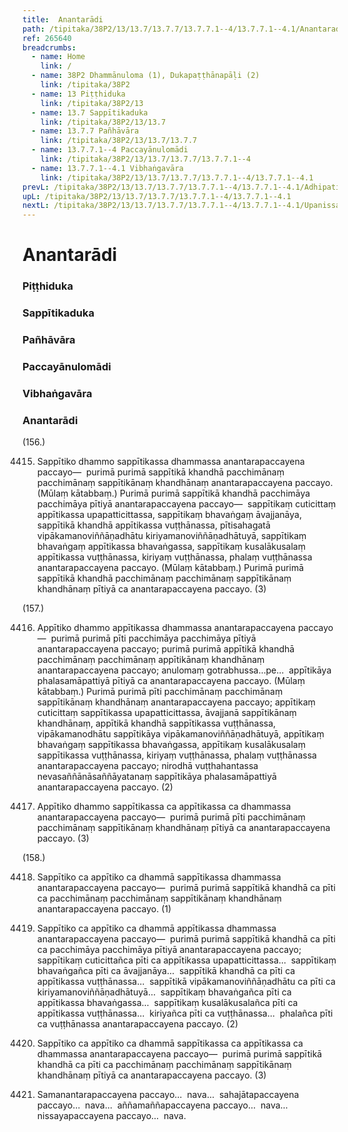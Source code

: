 ```yaml
---
title:  Anantarādi
path: /tipitaka/38P2/13/13.7/13.7.7/13.7.7.1--4/13.7.7.1--4.1/Anantaradi
ref: 265640
breadcrumbs:
  - name: Home
    link: /
  - name: 38P2 Dhammānuloma (1), Dukapaṭṭhānapāḷi (2)
    link: /tipitaka/38P2
  - name: 13 Piṭṭhiduka
    link: /tipitaka/38P2/13
  - name: 13.7 Sappītikaduka
    link: /tipitaka/38P2/13/13.7
  - name: 13.7.7 Pañhāvāra
    link: /tipitaka/38P2/13/13.7/13.7.7
  - name: 13.7.7.1--4 Paccayānulomādi
    link: /tipitaka/38P2/13/13.7/13.7.7/13.7.7.1--4
  - name: 13.7.7.1--4.1 Vibhaṅgavāra
    link: /tipitaka/38P2/13/13.7/13.7.7/13.7.7.1--4/13.7.7.1--4.1
prevL: /tipitaka/38P2/13/13.7/13.7.7/13.7.7.1--4/13.7.7.1--4.1/Adhipati
upL: /tipitaka/38P2/13/13.7/13.7.7/13.7.7.1--4/13.7.7.1--4.1
nextL: /tipitaka/38P2/13/13.7/13.7.7/13.7.7.1--4/13.7.7.1--4.1/Upanissaya
---
```


# Anantarādi

### Piṭṭhiduka

### Sappītikaduka

### Pañhāvāra

### Paccayānulomādi

### Vibhaṅgavāra

### Anantarādi

(156.)

4415. Sappītiko dhammo sappītikassa dhammassa anantarapaccayena paccayo—  purimā purimā sappītikā khandhā pacchimānaṃ pacchimānaṃ sappītikānaṃ khandhānaṃ anantarapaccayena paccayo. (Mūlaṃ kātabbaṃ.) Purimā purimā sappītikā khandhā pacchimāya pacchimāya pītiyā anantarapaccayena paccayo—  sappītikaṃ cuticittaṃ appītikassa upapatticittassa, sappītikaṃ bhavaṅgaṃ āvajjanāya, sappītikā khandhā appītikassa vuṭṭhānassa, pītisahagatā vipākamanoviññāṇadhātu kiriyamanoviññāṇadhātuyā, sappītikaṃ bhavaṅgaṃ appītikassa bhavaṅgassa, sappītikaṃ kusalākusalaṃ appītikassa vuṭṭhānassa, kiriyaṃ vuṭṭhānassa, phalaṃ vuṭṭhānassa anantarapaccayena paccayo. (Mūlaṃ kātabbaṃ.) Purimā purimā sappītikā khandhā pacchimānaṃ pacchimānaṃ sappītikānaṃ khandhānaṃ pītiyā ca anantarapaccayena paccayo. (3)

(157.)

4416. Appītiko dhammo appītikassa dhammassa anantarapaccayena paccayo—  purimā purimā pīti pacchimāya pacchimāya pītiyā anantarapaccayena paccayo; purimā purimā appītikā khandhā pacchimānaṃ pacchimānaṃ appītikānaṃ khandhānaṃ anantarapaccayena paccayo; anulomaṃ gotrabhussa…pe…  appītikāya phalasamāpattiyā pītiyā ca anantarapaccayena paccayo. (Mūlaṃ kātabbaṃ.) Purimā purimā pīti pacchimānaṃ pacchimānaṃ sappītikānaṃ khandhānaṃ anantarapaccayena paccayo; appītikaṃ cuticittaṃ sappītikassa upapatticittassa, āvajjanā sappītikānaṃ khandhānaṃ, appītikā khandhā sappītikassa vuṭṭhānassa, vipākamanodhātu sappītikāya vipākamanoviññāṇadhātuyā, appītikaṃ bhavaṅgaṃ sappītikassa bhavaṅgassa, appītikaṃ kusalākusalaṃ sappītikassa vuṭṭhānassa, kiriyaṃ vuṭṭhānassa, phalaṃ vuṭṭhānassa anantarapaccayena paccayo; nirodhā vuṭṭhahantassa nevasaññānāsaññāyatanaṃ sappītikāya phalasamāpattiyā anantarapaccayena paccayo. (2)

4417. Appītiko dhammo sappītikassa ca appītikassa ca dhammassa anantarapaccayena paccayo—  purimā purimā pīti pacchimānaṃ pacchimānaṃ sappītikānaṃ khandhānaṃ pītiyā ca anantarapaccayena paccayo. (3)

(158.)

4418. Sappītiko ca appītiko ca dhammā sappītikassa dhammassa anantarapaccayena paccayo—  purimā purimā sappītikā khandhā ca pīti ca pacchimānaṃ pacchimānaṃ sappītikānaṃ khandhānaṃ anantarapaccayena paccayo. (1)

4419. Sappītiko ca appītiko ca dhammā appītikassa dhammassa anantarapaccayena paccayo—  purimā purimā sappītikā khandhā ca pīti ca pacchimāya pacchimāya pītiyā anantarapaccayena paccayo; sappītikaṃ cuticittañca pīti ca appītikassa upapatticittassa…  sappītikaṃ bhavaṅgañca pīti ca āvajjanāya…  sappītikā khandhā ca pīti ca appītikassa vuṭṭhānassa…  sappītikā vipākamanoviññāṇadhātu ca pīti ca kiriyamanoviññāṇadhātuyā…  sappītikaṃ bhavaṅgañca pīti ca appītikassa bhavaṅgassa…  sappītikaṃ kusalākusalañca pīti ca appītikassa vuṭṭhānassa…  kiriyañca pīti ca vuṭṭhānassa…  phalañca pīti ca vuṭṭhānassa anantarapaccayena paccayo. (2)

4420. Sappītiko ca appītiko ca dhammā sappītikassa ca appītikassa ca dhammassa anantarapaccayena paccayo—  purimā purimā sappītikā khandhā ca pīti ca pacchimānaṃ pacchimānaṃ sappītikānaṃ khandhānaṃ pītiyā ca anantarapaccayena paccayo. (3)

4421. Samanantarapaccayena paccayo…  nava…  sahajātapaccayena paccayo…  nava…  aññamaññapaccayena paccayo…  nava…  nissayapaccayena paccayo…  nava.


